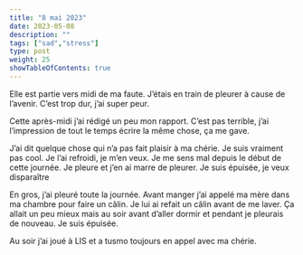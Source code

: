```yaml
---
title: "8 mai 2023"
date: 2023-05-08
description: ""
tags: ["sad","stress"]
type: post
weight: 25
showTableOfContents: true
---
```


Elle est partie vers midi de ma faute. J’étais en train de pleurer à cause de l’avenir. C’est trop dur, j’ai super peur.

Cette après-midi j’ai rédigé un peu mon rapport. C’est pas terrible, j’ai l’impression de tout le temps écrire la même chose, ça me gave.

J’ai dit quelque chose qui n’a pas fait plaisir à ma chérie. Je suis vraiment pas cool. Je l’ai refroidi, je m’en veux. Je me sens mal depuis le début de cette journée. Je pleure et j’en ai marre de pleurer. Je suis épuisée, je veux disparaître

En gros, j’ai pleuré toute la journée. Avant manger j’ai appelé ma mère dans ma chambre pour faire un câlin. Je lui ai refait un câlin avant de me laver. Ça allait un peu mieux mais au soir avant d’aller dormir et pendant je pleurais de nouveau. Je suis épuisée.

Au soir j’ai joué à LIS et a tusmo toujours en appel avec ma chérie.